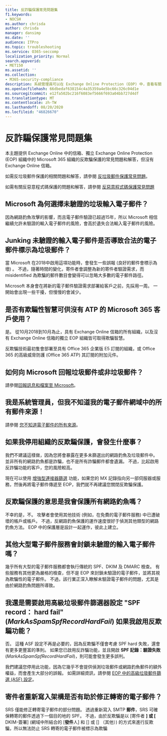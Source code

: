 ```yaml
---
title: 反詐騙保護常見問題集
f1.keywords:
- NOCSH
ms.author: chrisda
author: chrisda
manager: dansimp
ms.date: ''
audience: ITPro
ms.topic: troubleshooting
ms.service: O365-seccomp
localization_priority: Normal
search.appverid:
- MET150
ms.assetid: ''
ms.collection:
- M365-security-compliance
description: 系統管理員可以在 Exchange Online Protection (EOP) 中，查看有關反欺騙保護的常見問題及解答。
ms.openlocfilehash: 66dbedaf638154c4a35359a4e5bc66c326c04d1e
ms.sourcegitcommit: e12fa502bc216f6083ef5666f693a04bb727d4df
ms.translationtype: MT
ms.contentlocale: zh-TW
ms.lasthandoff: 08/20/2020
ms.locfileid: "46826670"
---
```

# <a name="anti-spoofing-protection-faq"></a>反詐騙保護常見問題集

本主題提供 Exchange Online 中的信箱、獨立 Exchange Online Protection (EOP) 組織中的 Microsoft 365 組織的反欺騙保護的常見問題和解答，但沒有 Exchange Online 信箱。

如需反垃圾郵件保護的相關問題和解答，請參閱 [反垃圾郵件保護常見問題](anti-spam-protection-faq.md)。

如需有關反惡意程式碼保護的問題和解答，請參閱 [反惡意程式碼保護常見問題](anti-malware-protection-faq-eop.md)

## <a name="why-did-microsoft-choose-to-junk-unauthenticated-inbound-email"></a>Microsoft 為何選擇未驗證的垃圾輸入電子郵件？

因為網路釣魚攻擊的影響，而且電子郵件驗證已超過15年，所以 Microsoft 相信繼續允許未驗證的輸入電子郵件的風險，會高於遺失合法輸入電子郵件的風險。

## <a name="does-junking-unauthenticated-inbound-email-cause-legitimate-email-to-be-marked-as-spam"></a>Junking 未驗證的輸入電子郵件是否導致合法的電子郵件標示為垃圾郵件？

當 Microsoft 在2018中啟用這項功能時，會發生一些誤報 (良好的郵件會標示為壞) 。 不過，隨著時間的變化，寄件者會調整為新的寄件者驗證需求，而 misidentified 為欺騙的郵件數目會變得可以忽略大多數的電子郵件路徑。

Microsoft 本身會在將新的電子郵件驗證需求部署給客戶之前，先採用一周。 一開始會出現一些干擾，但慢慢的會減少。

## <a name="is-spoof-intelligence-available-to-microsoft-365-customers-without-atp"></a>是否有欺騙性智慧可供沒有 ATP 的 Microsoft 365 客戶使用？

是。 從10月2018到10月為止，具有 Exchange Online 信箱的所有組織，以及沒有 Exchange Online 信箱的獨立 EOP 組織皆可取得欺騙智慧。

反欺騙技術最初隻會部署至具有 Office 365 企業版 E5 訂閱的組織，或 Office 365 的高級威脅防護 (Office 365 ATP) 其訂閱的附加元件。

## <a name="how-can-i-report-spam-or-non-spam-messages-back-to-microsoft"></a>如何向 Microsoft 回報垃圾郵件或非垃圾郵件？

請參閱[回報訊息和檔案至 Microsoft](report-junk-email-messages-to-microsoft.md)。

## <a name="im-an-admin-and-i-dont-know-all-of-sources-for-messages-in-my-email-domain"></a>我是系統管理員，但我不知道我的電子郵件網域中的所有郵件來源！

請參閱 [您不知道電子郵件的所有來源](email-validation-and-authentication.md#you-dont-know-all-sources-for-your-email)。

## <a name="what-happens-if-i-disable-anti-spoofing-protection-for-my-organization"></a>如果我停用組織的反欺騙保護，會發生什麼事？

我們不建議這樣做，因為您將會暴露在更多未篩選出的網路釣魚及垃圾郵件中。 並非所有的網路釣魚都是詐騙，也不是所有詐騙郵件都會遺漏。 不過，比起啟用反詐騙功能的客戶，您的風險較高。

現在可以使用 [增強型連接器篩選](https://docs.microsoft.com/exchange/mail-flow-best-practices/use-connectors-to-configure-mail-flow/enhanced-filtering-for-connectors) 功能，如果您的 MX 記錄指向另一部伺服器或服務，然後再將電子郵件傳遞至 EOP，我們就不再建議您關閉反欺騙保護。

## <a name="does-anti-spoofing-protection-mean-i-will-be-protected-from-all-phishing"></a>反欺騙保護的意思是我會保護所有網路釣魚嗎？

不幸的是，不。 攻擊者會使用其他技術 (例如，在免費的電子郵件服務) 中已遭破壞的帳戶或帳戶。 不過，反網路釣魚保護的運作速度很好于偵測其他類型的網路釣魚方法。 EOP 中的保護層是設計一起運作，彼此上建立。

## <a name="do-other-large-email-services-block-unauthenticated-inbound-email"></a>其他大型電子郵件服務會封鎖未驗證的輸入電子郵件嗎？

幾乎所有大型的電子郵件服務都會執行傳統的 SPF、DKIM 及 DMARC 檢查。 有些服務有其他更為嚴格的檢查，但不是 EOP 來封鎖未驗證的電子郵件，並將其視為欺騙性的電子郵件。 不過，該行業正深入瞭解未驗證電子郵件的問題，尤其是由於網路釣魚問題所導致。

## <a name="do-i-still-need-to-enable-the-advanced-spam-filter-setting-spf-record-hard-fail-_markasspamspfrecordhardfail_-if-i-enable-anti-spoofing"></a>我還是需要啟用高級垃圾郵件篩選器設定 "SPF record： hard fail" (_MarkAsSpamSpfRecordHardFail_) 如果我啟用反欺騙功能？

否。 這種 ASF 設定不再是必要的，因為反欺騙不僅會考慮 SPF hard 失敗，還會有更多更豐富的準則。 如果您已啟用反詐騙功能，並且開啟 **SPF 記錄：驗證失敗** (_MarkAsSpamSpfRecordHardFail_)，則可能會發生更多誤判。

我們建議您停用此功能，因為它幾乎不會提供偵測垃圾郵件或網路釣魚郵件的額外權益，而會產生大部分的誤報。 如需詳細資訊，請參閱 [EOP 中的高級垃圾郵件篩選 (ASF) 設定](advanced-spam-filtering-asf-options.md)。

## <a name="does-sender-rewriting-scheme-help-fix-forwarded-email"></a>寄件者重新寫入架構是否有助於修正轉寄的電子郵件？

SRS 僅能修正轉寄電子郵件的部分問題。 透過重新寫入 SMTP **郵件**，SRS 可確保轉寄的郵件透過下一個目的地的 SPF。 不過，由於反欺騙是以 [寄件者 **] 或 [** DKIM-簽署] (網域中所結合的 [**發件**人] 和 [] 或 [] （其他）) 的方式來進行反欺騙，所以無法防止 SRS 轉寄的電子郵件被標示為欺騙
